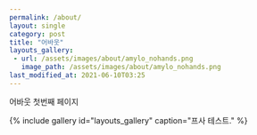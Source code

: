 ```yaml
---
permalink: /about/
layout: single
category: post
title: "어바웃"
layouts_gallery:
 - url: /assets/images/about/amylo_nohands.png
   image_path: /assets/images/about/amylo_nohands.png
last_modified_at: 2021-06-10T03:25
---
```


어바웃 첫번째 페이지

{% include gallery id="layouts_gallery" caption="프사 테스트." %}
